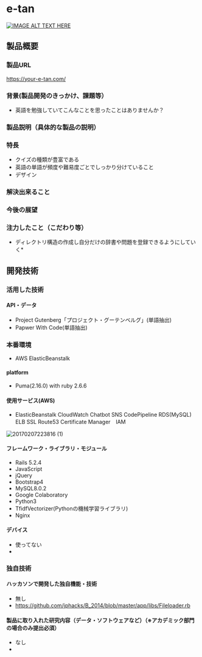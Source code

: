 # e-tan

[![IMAGE ALT TEXT HERE](https://jphacks.com/wp-content/uploads/2020/09/JPHACKS2020_ogp.jpg)](https://www.youtube.com/watch?v=G5rULR53uMk)

## 製品概要
### 製品URL
https://your-e-tan.com/
### 背景(製品開発のきっかけ、課題等）
- 英語を勉強していてこんなことを思ったことはありませんか？
### 製品説明（具体的な製品の説明）
### 特長
- クイズの種類が豊富である
- 英語の単語が頻度や難易度ごとでしっかり分けていること
- デザイン


### 解決出来ること
### 今後の展望
### 注力したこと（こだわり等）
* ディレクトリ構造の作成し自分だけの辞書や問題を登録できるようにしていく* 


## 開発技術
### 活用した技術
#### API・データ
* Project Gutenberg「プロジェクト・グーテンベルグ」(単語抽出)
* Papwer With Code(単語抽出)

### 本番環境　
* AWS ElasticBeanstalk
#### platform
* Puma(2.16.0) with ruby 2.6.6
#### 使用サービス(AWS)
* ElasticBeanstalk CloudWatch Chatbot SNS CodePipeline RDS(MySQL) ELB SSL Route53 Certificate Manager　IAM

![20170207223816 (1)](https://user-images.githubusercontent.com/50270988/98430103-9a6be680-20ee-11eb-96bd-738873437f98.png)

#### フレームワーク・ライブラリ・モジュール
* Rails 5.2.4
* JavaScript
* jQuery
* Bootstrap4
* MySQL8.0.2
* Google Colaboratory
* Python3
* TfidfVectorizer(Pythonの機械学習ライブラリ)
* Nginx
#### デバイス
* 使ってない
* 

### 独自技術
#### ハッカソンで開発した独自機能・技術
* 無し
* https://github.com/jphacks/B_2014/blob/master/app/libs/Fileloader.rb
 
#### 製品に取り入れた研究内容（データ・ソフトウェアなど）（※アカデミック部門の場合のみ提出必須）
* なし
*
